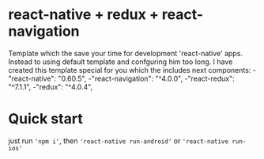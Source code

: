# react-native + redux + react-navigation
Template which the save your time for development  'react-native' apps. 
Instead to using default template and confguring him too long.
I have created this template special for you which the includes next components:
    -"react-native": "0.60.5",
    -"react-navigation": "^4.0.0",
    -"react-redux": "^7.1.1",
    -"redux": "^4.0.4",
# Quick start
just run `'npm i'`, then `'react-native run-android'` or `'react-native run-ios'`
